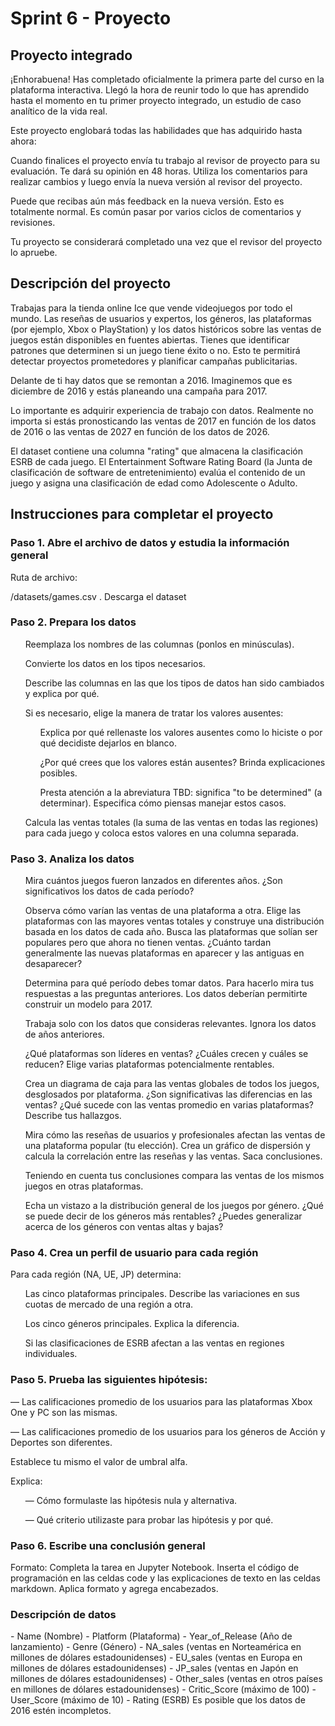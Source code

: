 <h1>Sprint 6 - Proyecto</h1>

<h2>Proyecto integrado</h2>
<p>¡Enhorabuena! Has completado oficialmente la primera parte del curso en la plataforma interactiva. Llegó la hora de reunir todo lo que has aprendido hasta el momento en tu primer proyecto integrado, un estudio de caso analítico de la vida real.</p>

<p>Este proyecto englobará todas las habilidades que has adquirido hasta ahora:</p>

<p>Cuando finalices el proyecto envía tu trabajo al revisor de proyecto para su evaluación. Te dará su opinión en 48 horas. Utiliza los comentarios para realizar cambios y luego envía la nueva versión al revisor del proyecto.</p>
<p>Puede que recibas aún más feedback en la nueva versión. Esto es totalmente normal. Es común pasar por varios ciclos de comentarios y revisiones.</p>
<p>Tu proyecto se considerará completado una vez que el revisor del proyecto lo apruebe.</p>

<h2>Descripción del proyecto</h2>
<p>Trabajas para la tienda online Ice que vende videojuegos por todo el mundo. Las reseñas de usuarios y expertos, los géneros, las plataformas (por ejemplo, Xbox o PlayStation) y los datos históricos sobre las ventas de juegos están disponibles en fuentes abiertas. Tienes que identificar patrones que determinen si un juego tiene éxito o no. Esto te permitirá detectar proyectos prometedores y planificar campañas publicitarias.</p>
<p>Delante de ti hay datos que se remontan a 2016. Imaginemos que es diciembre de 2016 y estás planeando una campaña para 2017.</p>
<p>Lo importante es adquirir experiencia de trabajo con datos. Realmente no importa si estás pronosticando las ventas de 2017 en función de los datos de 2016 o las ventas de 2027 en función de los datos de 2026.</p>

<p>El dataset contiene una columna "rating" que almacena la clasificación ESRB de cada juego. El Entertainment Software Rating Board (la Junta de clasificación de software de entretenimiento) evalúa el contenido de un juego y asigna una clasificación de edad como Adolescente o Adulto.</p>

<h2>Instrucciones para completar el proyecto</h2>

<h3>Paso 1. Abre el archivo de datos y estudia la información general</h3>
<p>Ruta de archivo:</p>
<p><italic>/datasets/games.csv </italic>. Descarga el dataset</p>

<h3>Paso 2. Prepara los datos</h3>
<list>
  <ul>Reemplaza los nombres de las columnas (ponlos en minúsculas).</ul>
  <ul>Convierte los datos en los tipos necesarios.</ul>
  <ul>Describe las columnas en las que los tipos de datos han sido cambiados y explica por qué.</ul>
  <ul>Si es necesario, elige la manera de tratar los valores ausentes:<list>
    <ul>Explica por qué rellenaste los valores ausentes como lo hiciste o por qué decidiste dejarlos en blanco.</ul>
    <ul>¿Por qué crees que los valores están ausentes? Brinda explicaciones posibles.</ul>
    <ul>Presta atención a la abreviatura TBD: significa "to be determined" (a determinar). Especifica cómo piensas manejar estos casos.</ul>
  </list> </ul>
  <ul>Calcula las ventas totales (la suma de las ventas en todas las regiones) para cada juego y coloca estos valores en una columna separada.</ul>
</list>

<h3>Paso 3. Analiza los datos</h3>
<list>
  <ul>Mira cuántos juegos fueron lanzados en diferentes años. ¿Son significativos los datos de cada período?</ul>
  <ul>Observa cómo varían las ventas de una plataforma a otra. Elige las plataformas con las mayores ventas totales y construye una distribución basada en los datos de cada año. Busca las plataformas que solían ser populares pero que ahora no tienen ventas. ¿Cuánto tardan generalmente las nuevas plataformas en aparecer y las antiguas en desaparecer?</ul>
  <ul>Determina para qué período debes tomar datos. Para hacerlo mira tus respuestas a las preguntas anteriores. Los datos deberían permitirte construir un modelo para 2017.</ul>
  <ul>Trabaja solo con los datos que consideras relevantes. Ignora los datos de años anteriores.</ul>
  <ul>¿Qué plataformas son líderes en ventas? ¿Cuáles crecen y cuáles se reducen? Elige varias plataformas potencialmente rentables.</ul>
  <ul>Crea un diagrama de caja para las ventas globales de todos los juegos, desglosados por plataforma. ¿Son significativas las diferencias en las ventas? ¿Qué sucede con las ventas promedio en varias plataformas? Describe tus hallazgos.</ul>
  <ul>Mira cómo las reseñas de usuarios y profesionales afectan las ventas de una plataforma popular (tu elección). Crea un gráfico de dispersión y calcula la correlación entre las reseñas y las ventas. Saca conclusiones.</ul>
  <ul>Teniendo en cuenta tus conclusiones compara las ventas de los mismos juegos en otras plataformas.</ul>
  <ul>Echa un vistazo a la distribución general de los juegos por género. ¿Qué se puede decir de los géneros más rentables? ¿Puedes generalizar acerca de los géneros con ventas altas y bajas?</ul>
</list>

<h3>Paso 4. Crea un perfil de usuario para cada región</h3>
<p>Para cada región (NA, UE, JP) determina:</p>
<list>
  <ul>Las cinco plataformas principales. Describe las variaciones en sus cuotas de mercado de una región a otra.</ul> 
  <ul>Los cinco géneros principales. Explica la diferencia.</ul>
  <ul>Si las clasificaciones de ESRB afectan a las ventas en regiones individuales.</ul>
</list>

<h3>Paso 5. Prueba las siguientes hipótesis:</h3>
<p>— Las calificaciones promedio de los usuarios para las plataformas Xbox One y PC son las mismas.</p>
<p>— Las calificaciones promedio de los usuarios para los géneros de Acción y Deportes son diferentes.</p>
<p>Establece tu mismo el valor de umbral alfa.</p>
<p>Explica:</p>
<list>
  <ul>— Cómo formulaste las hipótesis nula y alternativa.</ul>
  <ul>— Qué criterio utilizaste para probar las hipótesis y por qué.</ul>
</list>

<h3>Paso 6. Escribe una conclusión general</h3>
<p>Formato: Completa la tarea en Jupyter Notebook. Inserta el código de programación en las celdas code y las explicaciones de texto en las celdas markdown. Aplica formato y agrega encabezados.</p>

<h3>Descripción de datos</h3>
- Name (Nombre)
- Platform (Plataforma)
- Year_of_Release (Año de lanzamiento)
- Genre (Género) 
- NA_sales (ventas en Norteamérica en millones de dólares estadounidenses) 
- EU_sales (ventas en Europa en millones de dólares estadounidenses) 
- JP_sales (ventas en Japón en millones de dólares estadounidenses) 
- Other_sales (ventas en otros países en millones de dólares estadounidenses) 
- Critic_Score (máximo de 100) 
- User_Score (máximo de 10) 
- Rating (ESRB)
Es posible que los datos de 2016 estén incompletos.
